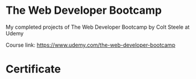 <h1>The Web Developer Bootcamp</h1>
My completed projects of The Web Developer Bootcamp by Colt Steele at Udemy

Course link: https://www.udemy.com/the-web-developer-bootcamp

<h1>Certificate</h1>
